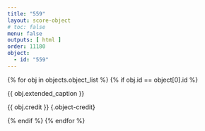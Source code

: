 ```yaml
---
title: "559"
layout: score-object
# toc: false
menu: false
outputs: [ html ]
order: 11180
object:
  - id: "559"
---
```


{% for obj in objects.object_list %}
{% if obj.id == object[0].id %}

{{ obj.extended_caption }}

{{ obj.credit }} {.object-credit}

{% endif %}
{% endfor %}
